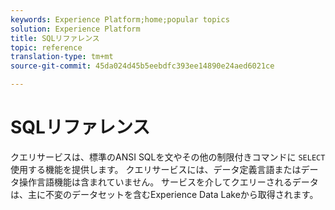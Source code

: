 ```yaml
---
keywords: Experience Platform;home;popular topics
solution: Experience Platform
title: SQLリファレンス
topic: reference
translation-type: tm+mt
source-git-commit: 45da024d45b5eebdfc393ee14890e24aed6021ce

---
```



# SQLリファレンス

クエリサービスは、標準のANSI SQLを文やその他の制限付きコマンドに `SELECT` 使用する機能を提供します。 クエリサービスには、データ定義言語またはデータ操作言語機能は含まれていません。 サービスを介してクエリーされるデータは、主に不変のデータセットを含むExperience Data Lakeから取得されます。
